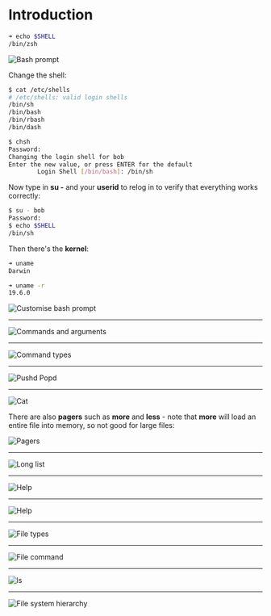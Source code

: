 # Introduction

```bash
➜ echo $SHELL
/bin/zsh
```

![Bash prompt](images/bash-prompt.png)

Change the shell:

```bash
$ cat /etc/shells
# /etc/shells: valid login shells
/bin/sh
/bin/bash
/bin/rbash
/bin/dash
```

```bash
$ chsh
Password:
Changing the login shell for bob
Enter the new value, or press ENTER for the default
        Login Shell [/bin/bash]: /bin/sh
```

Now type in **su -** and your **userid** to relog in to verify that everything works correctly:

```bash
$ su - bob
Password:
$ echo $SHELL
/bin/sh
```

Then there's the **kernel**:

```bash
➜ uname
Darwin

➜ uname -r
19.6.0
```

![Customise bash prompt](images/customise-bash-prompt.png)

---

![Commands and arguments](images/commands-and-arguments.png)

---

![Command types](images/command-types.png)

---

![Pushd Popd](images/pushd-popd.png)

---

![Cat](images/cat.png)

There are also **pagers** such as **more** and **less** - note that **more** will load an entire file into memory, so not good for large files:

![Pagers](images/pagers.png)

---

![Long list](images/long-list.png)

---

![Help](images/help.png)

---

![Help](images/more-help.png)

---

![File types](images/file-types.png)

---

![File command](images/file-command.png)

---

![ls](images/ls.png)

---

![File system hierarchy](images/file-system-hierarchy.png)


